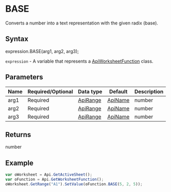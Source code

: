 # BASE

Converts a number into a text representation with the given radix (base).

## Syntax

expression.BASE(arg1, arg2, arg3);

`expression` - A variable that represents a [ApiWorksheetFunction](../ApiWorksheetFunction.md) class.

## Parameters

| **Name** | **Required/Optional** | **Data type** | **Default** | **Description** |
| ------------- | ------------- | ------------- | ------------- | ------------- |
| arg1 | Required | [ApiRange](../../ApiRange/ApiRange.md) | [ApiName](../../ApiName/ApiName.md) | number |  | The number to convert. |
| arg2 | Required | [ApiRange](../../ApiRange/ApiRange.md) | [ApiName](../../ApiName/ApiName.md) | number |  | The base radix into which the number will be converted. An integer greater than or equal to 2 and less than or equal to 36. |
| arg3 | Required | [ApiRange](../../ApiRange/ApiRange.md) | [ApiName](../../ApiName/ApiName.md) | number |  | The minimum length of the returned string. An integer greater than or equal to 0 and less than 256. If omitted, leading zeros are not added to the result. |

## Returns

number

## Example



```javascript
var oWorksheet = Api.GetActiveSheet();
var oFunction = Api.GetWorksheetFunction();
oWorksheet.GetRange("A1").SetValue(oFunction.BASE(5, 2, 5));
```
